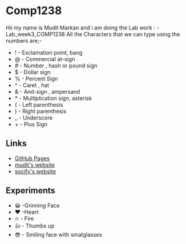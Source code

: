 # Comp1238 
Hii my name is Mudit Markan and i am doing the Lab work : - Lab_week3_COMP1238
All the Characters that we can type using the numbers are;- 
-  !     - Exclamation point, bang
-  @     -  Commercial at-sign
-  \#    - Number , hash or pound sign
-  $     - Dollar sign
-  %     - Percent Sign
-  ^     - Caret , hat
-  &     - And-sign , ampersand
-  \*    - Multiplication sign, asterisk
-  (     -  Left parenthesis
-  )     -  Right parenthesis
-  _     -  Underscore
-  \+    -  Plus Sign

## Links
- [GitHub Pages](https://pages.github.com/)
- [mudit's website](http://techmihirnaik.in/)
- [socify's website](https://letsplaymusic.freewebhostmost.com)

## Experiments
- 😀  -Grinning Face
- ❤️  -Heart
- 🔥 - Fire
- 👍 - Thumbs up
- 😎 - Smiling face with smatglasses
